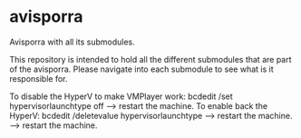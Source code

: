 # avisporra
Avisporra with all its submodules.

This repository is intended to hold all the different submodules that are part of the avisporra. Please navigate into each submodule to see what is it responsible for.

To disable the HyperV to make VMPlayer work: bcdedit /set hypervisorlaunchtype off --> restart the machine.
To enable back the HyperV: bcdedit /deletevalue hypervisorlaunchtype --> restart the machine. --> restart the machine.
